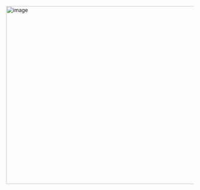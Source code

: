 <img width="810" height="478" alt="image" src="https://github.com/user-attachments/assets/eb1acb6c-c07a-4f17-976c-f5d73a9ce863" />
